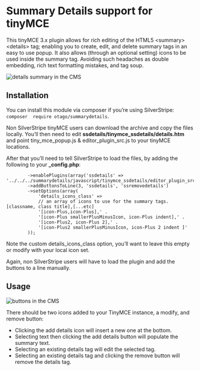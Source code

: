 # Summary Details support for tinyMCE

This tinyMCE 3.x plugin allows for rich editing of the HTML5 \<summary\> \<details\> 
tag; enabling you to create, edit, and delete summary tags in an easy to use
 popup. It also allows (through an optional setting) icons to be used inside 
the summary tag. Avoiding such headaches as double embedding, rich text formatting
 mistakes, and tag soup.
 
![details summary in the CMS]( https://raw.githubusercontent.com/otago/summarydetails/master/images/screen2.png)

## Installation
You can install this module via composer if you’re using SilverStripe: ```composer 
require otago/summarydetails```.

Non SilverStripe tinyMCE users can download the archive and copy the files locally. 
You’ll then need to edit **ssdetails/tinymce_ssdetails/details.htm** and point 
tiny_mce_popup.js & editor_plugin_src.js to your tinyMCE locations.

After that you’ll need to tell SilverStripe to load the files, by adding the 
following to your **_config.php**:

```HtmlEditorConfig::get('cwp')
		->enablePlugins(array('ssdetails' => '../../../summarydetails/javascript/tinymce_ssdetails/editor_plugin_src.js'))
		->addButtonsToLine(3, 'ssdetails', 'ssremovedetails')
		->setOptions(array(
			'details_icons_class' =>
			// an array of icons to use for the summary tags. [classname, class title],[...etc]
			'[icon-Plus,icon-Plus],' .
			'[icon-Plus smallerPlusMinusIcon, icon-Plus indent],' .
			'[icon-Plus2, icon-Plus 2],' .
			'[icon-Plus2 smallerPlusMinusIcon, icon-Plus 2 indent ]'
		));
```

Note the custom details_icons_class option, you’ll want to leave this empty or
modify with your local icon set.

Again, non SilverStripe users will have to load the plugin and add the buttons to a line manually.

## Usage

![buttons in the CMS]( https://raw.githubusercontent.com/otago/summarydetails/master/images/screen1.png)

There should be two icons added to your TinyMCE instance, a modify, and remove button:

* Clicking the add details icon will insert a new one at the bottom.
* Selecting text then clicking the add details button will populate the summary text.
* Selecting an existing details tag will edit the selected tag.
* Selecting an existing details tag and clicking the remove button will remove the details tag.
